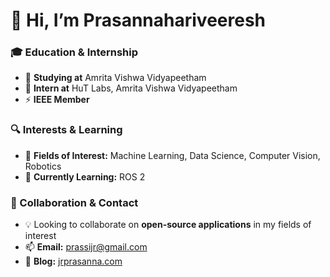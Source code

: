 # 👋 Hi, I’m Prasannahariveeresh  

### 🎓 Education & Internship  
- 🏫 **Studying at** Amrita Vishwa Vidyapeetham  
- 🔬 **Intern at** HuT Labs, Amrita Vishwa Vidyapeetham  
- ⚡ **IEEE Member**  

### 🔍 Interests & Learning  
- 👀 **Fields of Interest:** Machine Learning, Data Science, Computer Vision, Robotics
- 🌱 **Currently Learning:** ROS 2  

### 🤝 Collaboration & Contact  
- 💡 Looking to collaborate on **open-source applications** in my fields of interest  
- 📫 **Email:** [prassijr@gmail.com](mailto:prassijr@gmail.com)  
- 📝 **Blog:** [jrprasanna.com](https://jrprasanna.com/)  

